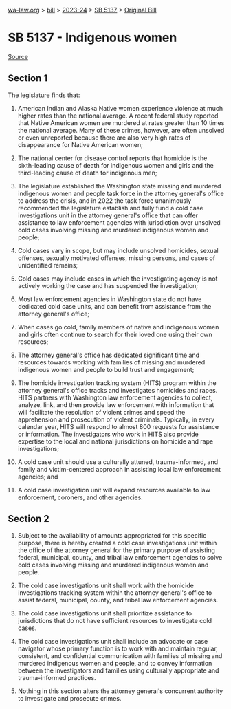 [wa-law.org](/) > [bill](/bill/) > [2023-24](/bill/2023-24/) > [SB 5137](/bill/2023-24/sb/5137/) > [Original Bill](/bill/2023-24/sb/5137/1/)

# SB 5137 - Indigenous women

[Source](http://lawfilesext.leg.wa.gov/biennium/2023-24/Pdf/Bills/Senate%20Bills/5137.pdf)

## Section 1
The legislature finds that:

1. American Indian and Alaska Native women experience violence at much higher rates than the national average. A recent federal study reported that Native American women are murdered at rates greater than 10 times the national average. Many of these crimes, however, are often unsolved or even unreported because there are also very high rates of disappearance for Native American women;

2. The national center for disease control reports that homicide is the sixth-leading cause of death for indigenous women and girls and the third-leading cause of death for indigenous men;

3. The legislature established the Washington state missing and murdered indigenous women and people task force in the attorney general's office to address the crisis, and in 2022 the task force unanimously recommended the legislature establish and fully fund a cold case investigations unit in the attorney general's office that can offer assistance to law enforcement agencies with jurisdiction over unsolved cold cases involving missing and murdered indigenous women and people;

4. Cold cases vary in scope, but may include unsolved homicides, sexual offenses, sexually motivated offenses, missing persons, and cases of unidentified remains;

5. Cold cases may include cases in which the investigating agency is not actively working the case and has suspended the investigation;

6. Most law enforcement agencies in Washington state do not have dedicated cold case units, and can benefit from assistance from the attorney general's office;

7. When cases go cold, family members of native and indigenous women and girls often continue to search for their loved one using their own resources;

8. The attorney general's office has dedicated significant time and resources towards working with families of missing and murdered indigenous women and people to build trust and engagement;

9. The homicide investigation tracking system (HITS) program within the attorney general's office tracks and investigates homicides and rapes. HITS partners with Washington law enforcement agencies to collect, analyze, link, and then provide law enforcement with information that will facilitate the resolution of violent crimes and speed the apprehension and prosecution of violent criminals. Typically, in every calendar year, HITS will respond to almost 800 requests for assistance or information. The investigators who work in HITS also provide expertise to the local and national jurisdictions on homicide and rape investigations;

10. A cold case unit should use a culturally attuned, trauma-informed, and family and victim-centered approach in assisting local law enforcement agencies; and

11. A cold case investigation unit will expand resources available to law enforcement, coroners, and other agencies.

## Section 2
1. Subject to the availability of amounts appropriated for this specific purpose, there is hereby created a cold case investigations unit within the office of the attorney general for the primary purpose of assisting federal, municipal, county, and tribal law enforcement agencies to solve cold cases involving missing and murdered indigenous women and people.

2. The cold case investigations unit shall work with the homicide investigations tracking system within the attorney general's office to assist federal, municipal, county, and tribal law enforcement agencies.

3. The cold case investigations unit shall prioritize assistance to jurisdictions that do not have sufficient resources to investigate cold cases.

4. The cold case investigations unit shall include an advocate or case navigator whose primary function is to work with and maintain regular, consistent, and confidential communication with families of missing and murdered indigenous women and people, and to convey information between the investigators and families using culturally appropriate and trauma-informed practices.

5. Nothing in this section alters the attorney general's concurrent authority to investigate and prosecute crimes.
